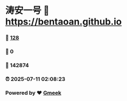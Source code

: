 # 涛安一号 :link: https://bentaoan.github.io 
### :page_facing_up: [128](https://bentaoan.github.io/tag.html) 
### :speech_balloon: 0 
### :hibiscus: 142874 
### :alarm_clock: 2025-07-11 02:08:23 
### Powered by :heart: [Gmeek](https://github.com/Meekdai/Gmeek)

